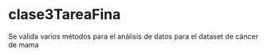 # clase3TareaFina
Se valida varios métodos para el análisis de datos para el dataset de cáncer de mama
